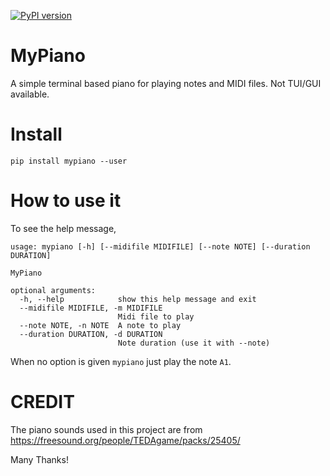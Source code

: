 [![PyPI version](https://badge.fury.io/py/MyPiano.svg)](https://badge.fury.io/py/MyPiano)

# MyPiano

A simple terminal based piano for playing notes and MIDI files. Not TUI/GUI
available.

# Install

    pip install mypiano --user

# How to use it 

To see the help message,

```
usage: mypiano [-h] [--midifile MIDIFILE] [--note NOTE] [--duration DURATION]

MyPiano

optional arguments:
  -h, --help            show this help message and exit
  --midifile MIDIFILE, -m MIDIFILE
                        Midi file to play
  --note NOTE, -n NOTE  A note to play
  --duration DURATION, -d DURATION
                        Note duration (use it with --note)

```

When no option is given `mypiano` just play the note `A1`. 

# CREDIT

The piano sounds used in this project are from 
https://freesound.org/people/TEDAgame/packs/25405/

Many Thanks!
